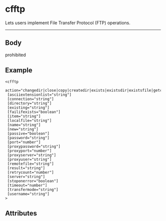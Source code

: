 # cfftp


Lets users implement File Transfer Protocol (FTP) operations.

---
## Body
prohibited

## Example
```
<cfftp
 action="changedir|close|copy|createdir|exists|existsdir|existsfile|getcurrentdir|getcurrenturl|getfile|listdir|open|putfile|remove|removedir|rename"
 [asciiextensionlist="string"]
 [connection="string"]
 [directory="string"]
 [existing="string"]
 [failifexists="boolean"]
 [item="string"]
 [localfile="string"]
 [name="string"]
 [new="string"]
 [passive="boolean"]
 [password="string"]
 [port="number"]
 [proxypassword="string"]
 [proxyport="number"]
 [proxyserver="string"]
 [proxyuser="string"]
 [remotefile="string"]
 [result="string"]
 [retrycount="number"]
 [server="string"]
 [stoponerror="boolean"]
 [timeout="number"]
 [transfermode="string"]
 [username="string"]
>
```
## Attributes
